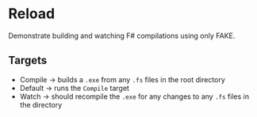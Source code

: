 # Reload

Demonstrate building and watching F# compilations using only FAKE.

## Targets

* Compile -> builds a `.exe` from any `.fs` files in the root directory
* Default -> runs the `Compile` target
* Watch -> should recompile the `.exe` for any changes to any `.fs` files in the directory
